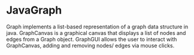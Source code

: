 # JavaGraph

Graph implements a list-based representation of a graph data structure in java. GraphCanvas is a graphical canvas that displays a list of nodes and edges from a Graph object. GraphGUI allows the user to interact with GraphCanvas, adding and removing nodes/ edges via mouse clicks. 

